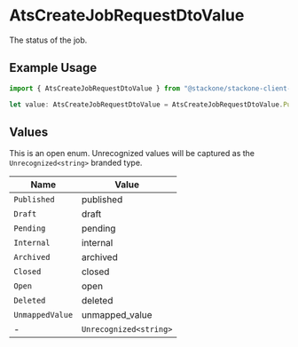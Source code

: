 # AtsCreateJobRequestDtoValue

The status of the job.

## Example Usage

```typescript
import { AtsCreateJobRequestDtoValue } from "@stackone/stackone-client-ts/sdk/models/shared";

let value: AtsCreateJobRequestDtoValue = AtsCreateJobRequestDtoValue.Published;
```

## Values

This is an open enum. Unrecognized values will be captured as the `Unrecognized<string>` branded type.

| Name                   | Value                  |
| ---------------------- | ---------------------- |
| `Published`            | published              |
| `Draft`                | draft                  |
| `Pending`              | pending                |
| `Internal`             | internal               |
| `Archived`             | archived               |
| `Closed`               | closed                 |
| `Open`                 | open                   |
| `Deleted`              | deleted                |
| `UnmappedValue`        | unmapped_value         |
| -                      | `Unrecognized<string>` |